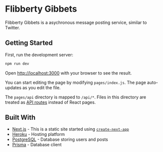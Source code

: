 # Flibberty Gibbets

Flibberty Gibbets is a asychronous message posting service, similar to Twitter.

## Getting Started

First, run the development server:

```bash
npm run dev
```

Open [http://localhost:3000](http://localhost:3000) with your browser to see the result.

You can start editing the page by modifying `pages/index.js`. The page auto-updates as you edit the file.

The `pages/api` directory is mapped to `/api/*`. Files in this directory are treated as [API routes](https://nextjs.org/docs/api-routes/introduction) instead of React pages.

## Built With

* [Next.js](https://nextjs.org/) - This is a static site started using [`create-next-app`](https://github.com/vercel/next.js/tree/canary/packages/create-next-app)
* [Heroku](https://www.heroku.com/home) - Hosting platform
* [PostgreSQL](https://www.postgresql.org/) - Database storing users and posts
* [Prisma](https://www.prisma.io/) - Database client

